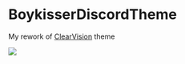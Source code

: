 # BoykisserDiscordTheme
My rework of [ClearVision](https://github.com/ClearVision/ClearVision-v6) theme

![](https://i.imgur.com/7sCMp9B.gif)

